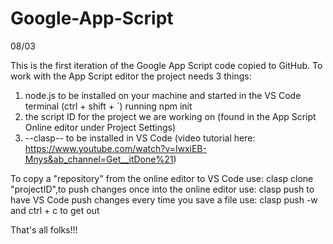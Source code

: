 # Google-App-Script

08/03

This is the first iteration of the Google App Script code copied to GitHub.
To work with the App Script editor the project needs 3 things:

1) node.js to be installed on your machine and started in the VS Code terminal (ctrl + shift + `) running npm init
2) the script ID for the project we are working on (found in the App Script Online editor under Project Settings)
3) --clasp-- to be installed in VS Code (video tutorial here: https://www.youtube.com/watch?v=lwxiEB-Mnys&ab_channel=Get__itDone%21)

To copy a "repository" from the online editor to VS Code use: clasp clone "projectID",to push changes once into the online editor use:  clasp push
to have VS Code push changes every time you save a file use:  clasp push -w  and ctrl + c to get out

That's all folks!!!
